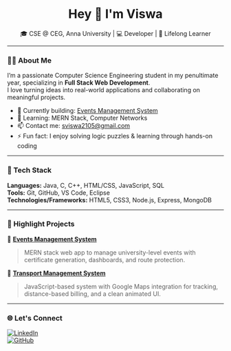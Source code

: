 <h1 align="center">Hey 👋 I'm Viswa</h1>
<p align="center">
🎓 CSE @ CEG, Anna University | 💻 Developer | 🌱 Lifelong Learner  
</p>

---

### 👨‍💻 About Me

I’m a passionate Computer Science Engineering student in my penultimate year, specializing in **Full Stack Web Development**.  
I love turning ideas into real-world applications and collaborating on meaningful projects.

- 🔭 Currently building: [Events Management System](https://github.com/DhanushT7/Events-Management-Application)
- 🌱 Learning: MERN Stack, Computer Networks
- 📫 Contact me: sviswa2105@gmail.com
- ⚡ Fun fact: I enjoy solving logic puzzles & learning through hands-on coding

---

### 🚀 Tech Stack

**Languages:** Java, C, C++, HTML/CSS, JavaScript, SQL  
**Tools:** Git, GitHub, VS Code, Eclipse  
**Technologies/Frameworks:** HTML5, CSS3, Node.js, Express, MongoDB  

---

### 📌 Highlight Projects

🔹 **[Events Management System](https://github.com/DhanushT7/Events-Management-Application)**  
> MERN stack web app to manage university-level events with certificate generation, dashboards, and route protection.

🔹 **[Transport Management System](https://github.com/Viswa-S-2105/Transport-Management-System)**  
> JavaScript-based system with Google Maps integration for tracking, distance-based billing, and a clean animated UI.

---

### 🌐 Let's Connect

[![LinkedIn](https://img.shields.io/badge/LinkedIn-Viswa-blue?style=flat&logo=linkedin)](https://linkedin.com/in/viswa2105)  
[![GitHub](https://img.shields.io/badge/GitHub-Viswa--S--2105-black?style=flat&logo=github)](https://github.com/Viswa-S-2105)

<!--
**Viswa-S-2105/Viswa-S-2105** is a ✨ _special_ ✨ repository because its `README.md` (this file) appears on your GitHub profile.

Here are some ideas to get you started:

- 🔭 I’m currently working on ...
- 🌱 I’m currently learning ...
- 👯 I’m looking to collaborate on ...
- 🤔 I’m looking for help with ...
- 💬 Ask me about ...
- 📫 How to reach me: ...
- 😄 Pronouns: ...
- ⚡ Fun fact: ...
-->
